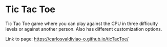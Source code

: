 # Tic Tac Toe

Tic Tac Toe game where you can play against the CPU in three difficulty levels or against another person. Also has different customization options.

Link to page:
  https://carlosvaldiviao-o.github.io/ticTacToe/
